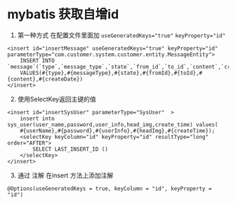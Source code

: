 
# mybatis   获取自增id

1. 第一种方式
在配置文件里面加 `useGeneratedKeys="true"` `keyProperty="id"`
```
<insert id="insertMessage" useGeneratedKeys="true" keyProperty="id"  parameterType="com.customer.system.customer.entity.MessageEntity">
    INSERT INTO `message`(`type`,`message_type`,`state`,`from_id`,`to_id`,`content`,`create_date`)
    VALUES(#{type},#{messageType},#{state},#{fromId},#{toId},#{content},#{createDate})
</insert>
```

2. 使用SelectKey返回主键的值

```
<insert id="insertSysUser" parameterType="SysUser"  >
    insert into sys_user(user_name,password,user_info,head_img,create_time) values(
    #{userName},#{password},#{userInfo},#{headImg},#{createTime});
    <selectKey keyColumn="id" keyProperty="id" resultType="long" order="AFTER">
        SELECT LAST_INSERT_ID ()
    </selectKey>
</insert>

```


3. 通过 注解
在insert  方法上添加注解
```
@Options(useGeneratedKeys = true, keyColumn = "id", keyProperty = "id")
```